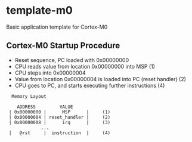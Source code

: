 # template-m0
Basic application template for Cortex-M0 

## Cortex-M0 Startup Procedure
  * Reset sequence, PC loaded with 0x00000000        
  * CPU reads value from location 0x00000000 into MSP (1)
  * CPU steps into 0x00000004
  * Value from location 0x00000004 is loaded into PC (reset handler) (2)
  * CPU goes to PC, and starts executing further instructions (4)
  
```
  Memory Layout
  
    ADDRESS         VALUE
 | 0x00000000 |      MSP      |     (1)
 | 0x00000004 | reset_handler |     (2)
 | 0x00000008 |      irq      |     (3)
             ...
 |   @rst     |  instruction  |     (4)
 
```
